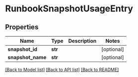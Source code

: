 # RunbookSnapshotUsageEntry

## Properties
Name | Type | Description | Notes
------------ | ------------- | ------------- | -------------
**snapshot_id** | **str** |  | [optional] 
**snapshot_name** | **str** |  | [optional] 

[[Back to Model list]](../README.md#documentation-for-models) [[Back to API list]](../README.md#documentation-for-api-endpoints) [[Back to README]](../README.md)

